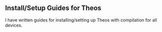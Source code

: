 ## Install/Setup Guides for Theos
I have written guides for installing/setting up Theos with compilation for all devices.
